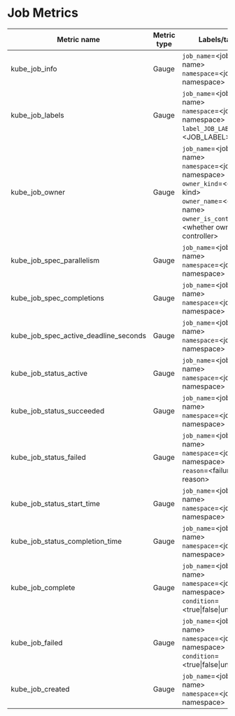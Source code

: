 # Job Metrics

| Metric name| Metric type | Labels/tags | Status |
| ---------- | ----------- | ----------- | ----------- |
| kube_job_info | Gauge | `job_name`=&lt;job-name&gt; <br> `namespace`=&lt;job-namespace&gt; | STABLE |
| kube_job_labels | Gauge | `job_name`=&lt;job-name&gt; <br> `namespace`=&lt;job-namespace&gt; <br> `label_JOB_LABEL`=&lt;JOB_LABEL&gt;  | STABLE |
| kube_job_owner | Gauge | `job_name`=&lt;job-name&gt; <br> `namespace`=&lt;job-namespace&gt; <br> `owner_kind`=&lt;owner kind&gt; <br> `owner_name`=&lt;owner name&gt; <br> `owner_is_controller`=&lt;whether owner is controller&gt;  | STABLE |
| kube_job_spec_parallelism | Gauge | `job_name`=&lt;job-name&gt; <br> `namespace`=&lt;job-namespace&gt; | STABLE |
| kube_job_spec_completions | Gauge | `job_name`=&lt;job-name&gt; <br> `namespace`=&lt;job-namespace&gt; | STABLE |
| kube_job_spec_active_deadline_seconds | Gauge | `job_name`=&lt;job-name&gt; <br> `namespace`=&lt;job-namespace&gt; | STABLE |
| kube_job_status_active | Gauge | `job_name`=&lt;job-name&gt; <br> `namespace`=&lt;job-namespace&gt; | STABLE |
| kube_job_status_succeeded | Gauge | `job_name`=&lt;job-name&gt; <br> `namespace`=&lt;job-namespace&gt; | STABLE |
| kube_job_status_failed | Gauge | `job_name`=&lt;job-name&gt; <br> `namespace`=&lt;job-namespace&gt; <br> `reason`=&lt;failure reason&gt; | STABLE |
| kube_job_status_start_time | Gauge | `job_name`=&lt;job-name&gt; <br> `namespace`=&lt;job-namespace&gt; | STABLE |
| kube_job_status_completion_time | Gauge | `job_name`=&lt;job-name&gt; <br> `namespace`=&lt;job-namespace&gt; | STABLE |
| kube_job_complete | Gauge | `job_name`=&lt;job-name&gt; <br> `namespace`=&lt;job-namespace&gt; <br> `condition`=&lt;true\|false\|unknown&gt; | STABLE |
| kube_job_failed | Gauge | `job_name`=&lt;job-name&gt; <br> `namespace`=&lt;job-namespace&gt; <br> `condition`=&lt;true\|false\|unknown&gt; | STABLE |
| kube_job_created | Gauge | `job_name`=&lt;job-name&gt; <br> `namespace`=&lt;job-namespace&gt; | STABLE |
